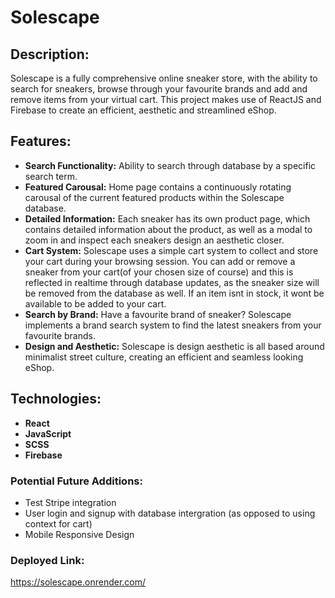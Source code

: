 # Solescape

## Description:

Solescape is a fully comprehensive online sneaker store, with the ability to search for sneakers, browse through your favourite brands and add and remove items from your virtual cart. This project makes use of ReactJS and Firebase to create an efficient, aesthetic and streamlined eShop.

## Features:

- **Search Functionality:** Ability to search through database by a specific search term.
- **Featured Carousal:** Home page contains a continuously rotating carousal of the current featured products within the Solescape database.
- **Detailed Information:** Each sneaker has its own product page, which contains detailed information about the product, as well as a modal to zoom in and inspect each sneakers design an aesthetic closer.
- **Cart System:** Solescape uses a simple cart system to collect and store your cart during your browsing session. You can add or remove a sneaker from your cart(of your chosen size of course) and this is reflected in realtime through database updates, as the sneaker size will be removed from the database as well. If an item isnt in stock, it wont be available to be added to your cart.
- **Search by Brand:** Have a favourite brand of sneaker? Solescape implements a brand search system to find the latest sneakers from your favourite brands.
- **Design and Aesthetic:** Solescape is design aesthetic is all based around minimalist street culture, creating an efficient and seamless looking eShop.

## Technologies:

- **React**
- **JavaScript**
- **SCSS**
- **Firebase**

### Potential Future Additions:

- Test Stripe integration
- User login and signup with database intergration (as opposed to using context for cart)
- Mobile Responsive Design

### Deployed Link:

https://solescape.onrender.com/
